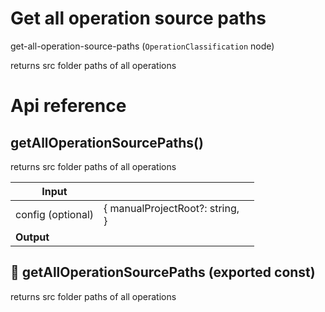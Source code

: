 # Get all operation source paths

get-all-operation-source-paths (`OperationClassification` node)

returns src folder paths of all operations




# Api reference

## getAllOperationSourcePaths()

returns src folder paths of all operations


| Input      |    |    |
| ---------- | -- | -- |
| config (optional) | { manualProjectRoot?: string, <br /> } |  |
| **Output** |    |    |



## 📄 getAllOperationSourcePaths (exported const)

returns src folder paths of all operations


